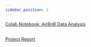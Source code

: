```yaml
---
sidebar_position: 2
---
```


<a href="https://colab.research.google.com/drive/1Fny4VjpSeAxd96P4B7vbB7kWXfoxRVIg" target="_blank">Colab Notebook: AirBnB Data Analysis</a>
<br/>
<br/>

<a href="https://docs.google.com/document/d/1giF7Cnpet3OD4Nzf4zEanC09o0TQrenZchGQJolSjZg/edit?usp=sharing" target="_blank">Project Report</a>
<br/>
